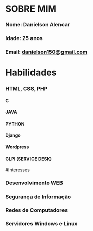 
# SOBRE MIM
### Nome: Danielson Alencar
### Idade: 25 anos
### Email: danielson150@gmail.com

# Habilidades
### HTML, CSS, PHP
#### C
#### JAVA
#### PYTHON
#### Django
#### Wordpress
#### GLPI (SERVICE DESK)

#Interesses
### Desenvolvimento WEB
### Segurança de Informação
### Redes de Computadores
### Servidores Windows e Linux
